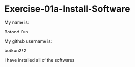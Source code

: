 # Exercise-01a-Install-Software
My name is:

Botond Kun

My github username is:

botkun222

I have installed all of the softwares
